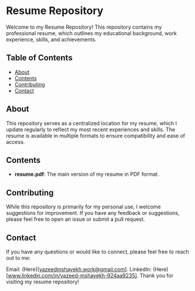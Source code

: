 # Resume Repository

Welcome to my Resume Repository! This repository contains my professional resume, which outlines my educational background, work experience, skills, and achievements.

## Table of Contents

- [About](#about)
- [Contents](#contents)
- [Contributing](#contributing)
- [Contact](#contact)

## About

This repository serves as a centralized location for my resume, which I update regularly to reflect my most recent experiences and skills. The resume is available in multiple formats to ensure compatibility and ease of access.

## Contents

- **resume.pdf**: The main version of my resume in PDF format.

## Contributing

While this repository is primarily for my personal use, I welcome suggestions for improvement. If you have any feedback or suggestions, please feel free to open an issue or submit a pull request.

## Contact

If you have any questions or would like to connect, please feel free to reach out to me:

Email: (Here)[yazeedmshayekh.work@gmail.com].
LinkedIn: (Here)[www.linkedin.com/in/yazeed-mshayekh-924aa9235].
Thank you for visiting my resume repository!

